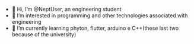 - 👋 Hi, I’m @NeptUser, an engineering student
- 👀 I’m interested in programming and other technologies associated with engineering
- 🌱 I’m currently learning phyton, flutter, arduino e C++(these last two because of the university)

<!---
NeptUser/NeptUser is a ✨ special ✨ repository because its `README.md` (this file) appears on your GitHub profile.
You can click the Preview link to take a look at your changes.
--->
